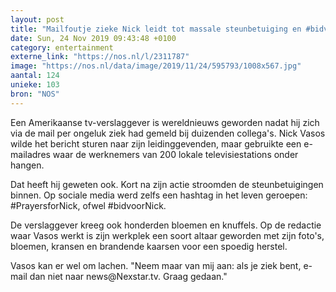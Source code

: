 ```yaml
---
layout: post
title: "Mailfoutje zieke Nick leidt tot massale steunbetuiging en #bidvoorNick"
date: Sun, 24 Nov 2019 09:43:48 +0100
category: entertainment
externe_link: "https://nos.nl/l/2311787"
image: "https://nos.nl/data/image/2019/11/24/595793/1008x567.jpg"
aantal: 124
unieke: 103
bron: "NOS"
---
```


<p>Een Amerikaanse tv-verslaggever is wereldnieuws geworden nadat hij zich via de mail per ongeluk ziek had gemeld bij duizenden collega's. Nick Vasos wilde het bericht sturen naar zijn leidinggevenden, maar gebruikte een e-mailadres waar de werknemers van 200 lokale televisiestations onder hangen.</p>
<p>Dat heeft hij geweten ook. Kort na zijn actie stroomden de steunbetuigingen binnen. Op sociale media werd zelfs een hashtag in het leven geroepen: #PrayersforNick, ofwel #bidvoorNick.</p>
<p>De verslaggever kreeg ook honderden bloemen en knuffels. Op de redactie waar Vasos werkt is zijn werkplek een soort altaar geworden met zijn foto's, bloemen, kransen en brandende kaarsen voor een spoedig herstel.</p>
<p>Vasos kan er wel om lachen. "Neem maar van mij aan: als je ziek bent, e-mail dan niet naar news@Nexstar.tv. Graag gedaan."</p>
